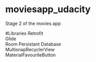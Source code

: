 # moviesapp_udacity
Stage 2 of the movies app<br/>

#Libraries
Retrofit<br/>
Glide<br/>
Room Persistant Database<br/>
MultisnapRecyclerView<br/>
MaterialFavouriteButton
